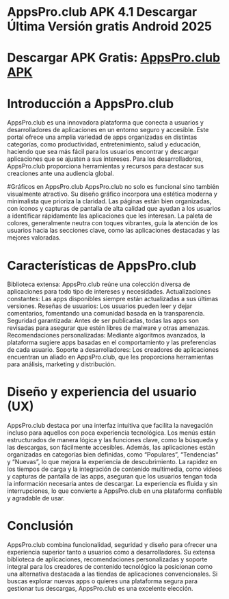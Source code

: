 # AppsPro.club APK 4.1 Descargar Última Versión gratis Android 2025
# Descargar APK Gratis: [AppsPro.club APK](https://apkhihe.net/es/appspro-club/)
# Introducción a AppsPro.club
AppsPro.club es una innovadora plataforma que conecta a usuarios y desarrolladores de aplicaciones en un entorno seguro y accesible. Este portal ofrece una amplia variedad de apps organizadas en distintas categorías, como productividad, entretenimiento, salud y educación, haciendo que sea más fácil para los usuarios encontrar y descargar aplicaciones que se ajusten a sus intereses. Para los desarrolladores, AppsPro.club proporciona herramientas y recursos para destacar sus creaciones ante una audiencia global.

#Gráficos en AppsPro.club
AppsPro.club no solo es funcional sino también visualmente atractivo. Su diseño gráfico incorpora una estética moderna y minimalista que prioriza la claridad. Las páginas están bien organizadas, con íconos y capturas de pantalla de alta calidad que ayudan a los usuarios a identificar rápidamente las aplicaciones que les interesan. La paleta de colores, generalmente neutra con toques vibrantes, guía la atención de los usuarios hacia las secciones clave, como las aplicaciones destacadas y las mejores valoradas.

# Características de AppsPro.club
Biblioteca extensa: AppsPro.club reúne una colección diversa de aplicaciones para todo tipo de intereses y necesidades.
Actualizaciones constantes: Las apps disponibles siempre están actualizadas a sus últimas versiones.
Reseñas de usuarios: Los usuarios pueden leer y dejar comentarios, fomentando una comunidad basada en la transparencia.
Seguridad garantizada: Antes de ser publicadas, todas las apps son revisadas para asegurar que estén libres de malware y otras amenazas.
Recomendaciones personalizadas: Mediante algoritmos avanzados, la plataforma sugiere apps basadas en el comportamiento y las preferencias de cada usuario.
Soporte a desarrolladores: Los creadores de aplicaciones encuentran un aliado en AppsPro.club, que les proporciona herramientas para análisis, marketing y distribución.

# Diseño y experiencia del usuario (UX)
AppsPro.club destaca por una interfaz intuitiva que facilita la navegación incluso para aquellos con poca experiencia tecnológica. Los menús están estructurados de manera lógica y las funciones clave, como la búsqueda y las descargas, son fácilmente accesibles. Además, las aplicaciones están organizadas en categorías bien definidas, como “Populares”, “Tendencias” y “Nuevas”, lo que mejora la experiencia de descubrimiento.
La rapidez en los tiempos de carga y la integración de contenido multimedia, como videos y capturas de pantalla de las apps, aseguran que los usuarios tengan toda la información necesaria antes de descargar. La experiencia es fluida y sin interrupciones, lo que convierte a AppsPro.club en una plataforma confiable y agradable de usar.

# Conclusión
AppsPro.club combina funcionalidad, seguridad y diseño para ofrecer una experiencia superior tanto a usuarios como a desarrolladores. Su extensa biblioteca de aplicaciones, recomendaciones personalizadas y soporte integral para los creadores de contenido tecnológico la posicionan como una alternativa destacada a las tiendas de aplicaciones convencionales. Si buscas explorar nuevas apps o quieres una plataforma segura para gestionar tus descargas, AppsPro.club es una excelente elección.
